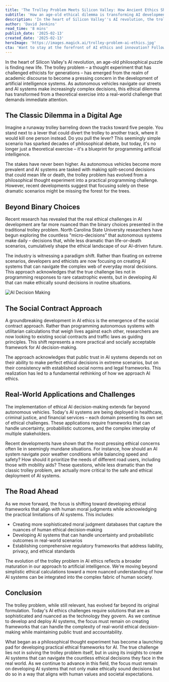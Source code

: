```yaml
---
title: 'The Trolley Problem Meets Silicon Valley: How Ancient Ethics Shape Tomorrow''s AI'
subtitle: 'How an age-old ethical dilemma is transforming AI development'
description: 'In the heart of Silicon Valley''s AI revolution, the trolley problem, an age-old philosophical puzzle, is reshaping AI ethics. This article delves into how this ethical dilemma is driving the development of AI decision-making frameworks, emphasizing a shift from dramatic scenarios to everyday moral decisions.'
author: 'David Jenkins'
read_time: '8 mins'
publish_date: '2025-02-13'
created_date: '2025-02-13'
heroImage: 'https://images.magick.ai/trolley-problem-ai-ethics.jpg'
cta: 'Want to stay at the forefront of AI ethics and innovation? Follow us on LinkedIn for daily insights into how emerging technologies are reshaping our moral landscape.'
---
```


In the heart of Silicon Valley's AI revolution, an age-old philosophical puzzle is finding new life. The trolley problem – a thought experiment that has challenged ethicists for generations – has emerged from the realm of academic discourse to become a pressing concern in the development of artificial intelligence systems. As autonomous vehicles navigate our streets and AI systems make increasingly complex decisions, this ethical dilemma has transformed from a theoretical exercise into a real-world challenge that demands immediate attention.

## The Classic Dilemma in a Digital Age

Imagine a runaway trolley barreling down the tracks toward five people. You stand next to a lever that could divert the trolley to another track, where it would kill one person instead. Do you pull the lever? This seemingly simple scenario has sparked decades of philosophical debate, but today, it's no longer just a theoretical exercise – it's a blueprint for programming artificial intelligence.

The stakes have never been higher. As autonomous vehicles become more prevalent and AI systems are tasked with making split-second decisions that could mean life or death, the trolley problem has evolved from a philosophical thought experiment into a practical programming challenge. However, recent developments suggest that focusing solely on these dramatic scenarios might be missing the forest for the trees.

## Beyond Binary Choices

Recent research has revealed that the real ethical challenges in AI development are far more nuanced than the binary choices presented in the traditional trolley problem. North Carolina State University researchers have begun exploring the countless "micro-decisions" that autonomous systems make daily – decisions that, while less dramatic than life-or-death scenarios, cumulatively shape the ethical landscape of our AI-driven future.

The industry is witnessing a paradigm shift. Rather than fixating on extreme scenarios, developers and ethicists are now focusing on creating AI systems that can navigate the complex web of everyday moral decisions. This approach acknowledges that the true challenge lies not in programming responses to rare catastrophic events, but in developing AI that can make ethically sound decisions in routine situations.

![AI Decision Making](https://images.magick.ai/ai-decision-making.jpg)

## The Social Contract Approach

A groundbreaking development in AI ethics is the emergence of the social contract approach. Rather than programming autonomous systems with utilitarian calculations that weigh lives against each other, researchers are now looking to existing social contracts and traffic laws as guiding principles. This shift represents a more practical and socially acceptable framework for AI decision-making.

The approach acknowledges that public trust in AI systems depends not on their ability to make perfect ethical decisions in extreme scenarios, but on their consistency with established social norms and legal frameworks. This realization has led to a fundamental rethinking of how we approach AI ethics.

## Real-World Applications and Challenges

The implementation of ethical AI decision-making extends far beyond autonomous vehicles. Today's AI systems are being deployed in healthcare, criminal justice, and financial services – each domain presenting its own set of ethical challenges. These applications require frameworks that can handle uncertainty, probabilistic outcomes, and the complex interplay of multiple stakeholders.

Recent developments have shown that the most pressing ethical concerns often lie in seemingly mundane situations. For instance, how should an AI system navigate poor weather conditions while balancing speed and safety? How should it prioritize the needs of different road users, including those with mobility aids? These questions, while less dramatic than the classic trolley problem, are actually more critical to the safe and ethical deployment of AI systems.

## The Road Ahead

As we move forward, the focus is shifting toward developing ethical frameworks that align with human moral judgments while acknowledging the practical limitations of AI systems. This includes:

- Creating more sophisticated moral judgment databases that capture the nuances of human ethical decision-making
- Developing AI systems that can handle uncertainty and probabilistic outcomes in real-world scenarios
- Establishing comprehensive regulatory frameworks that address liability, privacy, and ethical standards

The evolution of the trolley problem in AI ethics reflects a broader maturation in our approach to artificial intelligence. We're moving beyond simplistic ethical calculations toward a more nuanced understanding of how AI systems can be integrated into the complex fabric of human society.

## Conclusion

The trolley problem, while still relevant, has evolved far beyond its original formulation. Today's AI ethics challenges require solutions that are as sophisticated and nuanced as the technology they govern. As we continue to develop and deploy AI systems, the focus must remain on creating frameworks that can handle the complexity of real-world ethical decision-making while maintaining public trust and accountability.

What began as a philosophical thought experiment has become a launching pad for developing practical ethical frameworks for AI. The true challenge lies not in solving the trolley problem itself, but in using its insights to create AI systems that can navigate the countless ethical decisions they face in the real world. As we continue to advance in this field, the focus must remain on developing AI systems that not only make ethically sound decisions but do so in a way that aligns with human values and societal expectations.